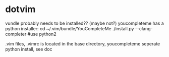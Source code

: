 # dotvim
vundle probably needs to be installed?? (maybe not?)
youcompleteme has a python installer:
cd ~/.vim/bundle/YouCompleteMe
./install.py --clang-completer #use python2

.vim files, .vimrc is located in the base directory, youcompleteme seperate python install, see doc

